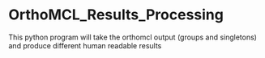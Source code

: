 # OrthoMCL_Results_Processing
This python program will take the orthomcl output (groups and singletons) and produce different human readable results
